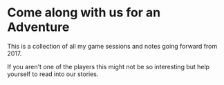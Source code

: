 # Come along with us for an Adventure

This is a collection of all my game sessions and notes going forward from 2017.

If you aren't one of the players this might not be so interesting but help yourself to read into our stories.
